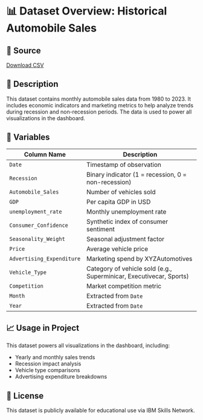 # 📊 Dataset Overview: Historical Automobile Sales

## 🔗 Source
[Download CSV](https://cf-courses-data.s3.us.cloud-object-storage.appdomain.cloud/IBMDeveloperSkillsNetwork-DV0101EN-SkillsNetwork/Data%20Files/historical_automobile_sales.csv)

## 📄 Description
This dataset contains monthly automobile sales data from 1980 to 2023. It includes economic indicators and marketing metrics to help analyze trends during recession and non-recession periods. The data is used to power all visualizations in the dashboard.

## 📁 Variables

| Column Name             | Description                                                                 |
|------------------------|-----------------------------------------------------------------------------|
| `Date`                 | Timestamp of observation                                                    |
| `Recession`            | Binary indicator (1 = recession, 0 = non-recession)                         |
| `Automobile_Sales`     | Number of vehicles sold                                                     |
| `GDP`                  | Per capita GDP in USD                                                       |
| `unemployment_rate`    | Monthly unemployment rate                                                   |
| `Consumer_Confidence`  | Synthetic index of consumer sentiment                                       |
| `Seasonality_Weight`   | Seasonal adjustment factor                                                  |
| `Price`                | Average vehicle price                                                       |
| `Advertising_Expenditure` | Marketing spend by XYZAutomotives                                       |
| `Vehicle_Type`         | Category of vehicle sold (e.g., Superminicar, Executivecar, Sports)         |
| `Competition`          | Market competition metric                                                   |
| `Month`                | Extracted from `Date`                                                       |
| `Year`                 | Extracted from `Date`                                                       |

## 📈 Usage in Project
This dataset powers all visualizations in the dashboard, including:

- Yearly and monthly sales trends
- Recession impact analysis
- Vehicle type comparisons
- Advertising expenditure breakdowns

## 📜 License
This dataset is publicly available for educational use via IBM Skills Network.
